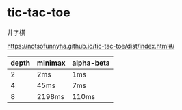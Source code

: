 # tic-tac-toe

井字棋

<https://notsofunnyha.github.io/tic-tac-toe/dist/index.html#/>

| depth | minimax | alpha-beta |
| ----- | ------- | ---------- |
| 2     | 2ms     | 1ms        |
| 4     | 45ms    | 7ms        |
| 8     | 2198ms  | 110ms      |
